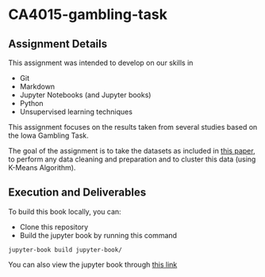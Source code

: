 # CA4015-gambling-task

## Assignment Details

This assignment was intended to develop on our skills in
- Git
- Markdown
- Jupyter Notebooks (and Jupyter books)
- Python
- Unsupervised learning techniques

This assignment focuses on the results taken from several studies based on the Iowa Gambling Task.

The goal of the assignment is to take the datasets as included in [this paper](http://doi.org/10.5334/jopd.ak), to perform any data cleaning and preparation and to cluster this data (using K-Means Algorithm).

## Execution and Deliverables

To build this book locally, you can:
- Clone this repository
- Build the jupyter book by running this command
```
jupyter-book build jupyter-book/

```

You can also view the jupyter book through [this link](https://laramurphyyx.github.io/CA4015-gambling-task/index.html)